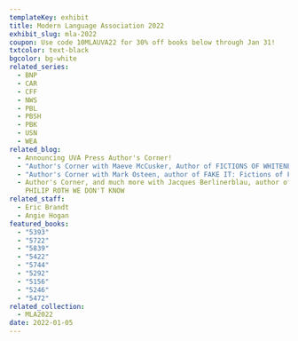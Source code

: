 ```yaml
---
templateKey: exhibit
title: Modern Language Association 2022
exhibit_slug: mla-2022
coupon: Use code 10MLAUVA22 for 30% off books below through Jan 31!
txtcolor: text-black
bgcolor: bg-white
related_series:
  - BNP
  - CAR
  - CFF
  - NWS
  - PBL
  - PBSH
  - PBK
  - USN
  - WEA
related_blog:
  - Announcing UVA Press Author's Corner!
  - "Author's Corner with Maeve McCusker, Author of FICTIONS OF WHITENESS "
  - "Author's Corner with Mark Osteen, author of FAKE IT: Fictions of Forgery"
  - Author's Corner, and much more with Jacques Berlinerblau, author of THE
    PHILIP ROTH WE DON'T KNOW
related_staff:
  - Eric Brandt
  - Angie Hogan
featured_books:
  - "5393"
  - "5722"
  - "5839"
  - "5422"
  - "5744"
  - "5292"
  - "5156"
  - "5246"
  - "5472"
related_collection:
  - MLA2022
date: 2022-01-05
---
```


